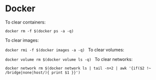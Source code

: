 # Docker

To clear containers:

`docker rm -f $(docker ps -a -q)`

To clear images:

`docker rmi -f $(docker images -a -q)
`
To clear volumes:

`docker volume rm $(docker volume ls -q)
`
To clear networks:

`docker network rm $(docker network ls | tail -n+2 | awk '{if($2 !~ /bridge|none|host/){ print $1 }}')`